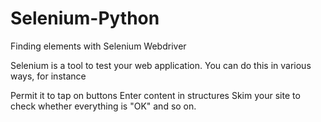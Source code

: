# Selenium-Python
Finding elements with Selenium Webdriver

Selenium is a tool to test your web application. You can do this in various ways, for instance

Permit it to tap on buttons
Enter content in structures
Skim your site to check whether everything is "OK" and so on.
